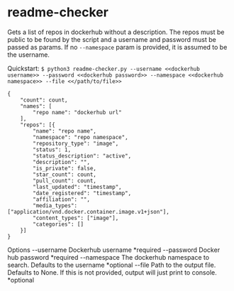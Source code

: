 # readme-checker
Gets a list of repos in dockerhub without a description. The repos must be public to be found by the script and a username and password must be passed as params. If no `--namespace` param is provided, it is assumed to be the username.

Quickstart:
`$ python3 readme-checker.py --username <<dockerhub username>> --password <<dockerhub password>> --namespace <<dockerhub namespace>> --file <</path/to/file>>`
```
{
    "count": count,
    "names": [
        "repo name": "dockerhub url"
    ],
    "repos": [{
        "name": "repo name", 
        "namespace": "repo namespace", 
        "repository_type": "image", 
        "status": 1, 
        "status_description": "active", 
        "description": "", 
        "is_private": false, 
        "star_count": count, 
        "pull_count": count, 
        "last_updated": "timestamp", 
        "date_registered": "timestamp", 
        "affiliation": "", 
        "media_types": ["application/vnd.docker.container.image.v1+json"], 
        "content_types": ["image"], 
        "categories": []
    }]
}

```

Options
--username Dockerhub username *required
--password Docker hub password *required
--namespace The dockerhub namespace to search. Defaults to the username *optional
--file Path to the output file. Defaults to None. If this is not provided, output will just print to console. *optional
